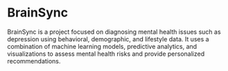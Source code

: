 # BrainSync
BrainSync is a project focused on diagnosing mental health issues such as depression using behavioral, demographic, and lifestyle data. It uses a combination of machine learning models, predictive analytics, and visualizations to assess mental health risks and provide personalized recommendations.

